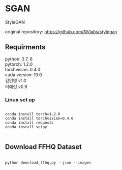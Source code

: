 # SGAN
StyleGAN

original repository: https://github.com/NVlabs/stylegan

## Requirments
python: 3.7, 6<br/>
pytorch: 1.2.0<br/>
torchvision: 0.4.0<br/>
cuda version: 10.0<br/>
김인영 v1.0<br/>
이예린 v0.9<br/>
### Linux set up
<pre>
<code>
conda install torch=1.2.0
conda install torchvision=0.4.0
conda install requests
conda install scipy
</code>
</pre>

## Download FFHQ Dataset
<pre>
<code>
python download_ffhq.py --json --images
</pre>
</code>
